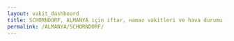 ```yaml
---
layout: vakit_dashboard
title: SCHORNDORF, ALMANYA için iftar, namaz vakitleri ve hava durumu - ilçe/eyalet seç
permalink: /ALMANYA/SCHORNDORF/
---
```


<script type="text/javascript">
  var GLOBAL_COUNTRY = 'ALMANYA';
  var GLOBAL_CITY = 'SCHORNDORF';
  var GLOBAL_STATE = '';
  var lat = 72;
  var lon = 21;
</script>
